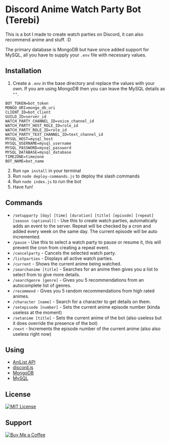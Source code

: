 # Discord Anime Watch Party Bot (Terebi)

This is a bot I made to create watch parties on Discord, it can also recommend anime and stuff. :D

The primary database is MongoDB but have since added support for MySQL, all you have to supply your `.env` file with necessary values.

## Installation

1. Create a `.env` in the base directory and replace the values with your own. If you are using MongoDB then you can leave the MySQL details as `""`.

```
BOT_TOKEN=bot_token
MONGO_URI=mongo_db_uri
CLIENT_ID=bot_client
GUILD_ID=server_id
WATCH_PARTY_CHANNEL_ID=voice_channel_id
WATCH_PARTY_HOST_ROLE_ID=role_id
WATCH_PARTY_ROLE_ID=role_id
WATCH_PARTY_TEXT_CHANNEL_ID=text_channel_id
MYSQL_HOST=mysql_host
MYSQL_USERNAME=mysql_username
MYSQL_PASSWORD=mysql_password
MYSQL_DATABASE=mysql_database
TIMEZONE=timezone
BOT_NAME=bot_name
```

2. Run `npm install` in your terminal
3. Run `node deploy-commands.js` to deploy the slash commands
4. Run `node index.js` to run the bot
5. Have fun!

## Commands

- `/setupparty [day] [time] [duration] [title] [episode] [repeat] [season (optional)]` - Use this to create watch parties, automatically adds an event to the server. Repeat will be checked by a cron and added every week on the same day. The current episode will be auto incremented.
- `/pause` - Use this to select a watch party to pause or resume it, this will prevent the cron from creating a repeat event.
- `/cancelparty` - Cancels the selected watch party.
- `/listparties` - Displays all active watch parties.
- `/current` - Shows the current anime being watched.
- `/searchanime [title]` - Searches for an anime then gives you a list to select from to give more details.
- `/searchgenre [genre]` - Gives you 5 recommendations from an autocomplete list of genres.
- `/recommend` - Gives you 5 random recommendations from high rated animes.
- `/character [name]` - Search for a character to get details on them.
- `/setepisode [number]` - Sets the current anime episode number (kinda useless at the moment)
- `/setanime [title]` - Sets the current anime of the bot (also useless but it does override the presence of the bot)
- `/next` - Increments the episode number of the current anime (also also useless right now)

## Using

- [AniList API](https://docs.anilist.co/)
- [discord.js](https://discord.js.org/)
- [MongoDB](https://www.mongodb.com/)
- [MySQL](https://www.mysql.com/)

## License

[![MIT License](https://img.shields.io/badge/License-MIT-green.svg)](https://choosealicense.com/licenses/mit/)

## Support

[![Buy Me a Coffee](https://img.shields.io/badge/buy_me_a_coffee-FFDD00?style=for-the-badge&logo=buy-me-a-coffee&logoColor=black)](https://buymeacoffee.com/desypher)
